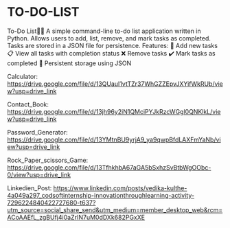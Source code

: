 # TO-DO-LIST
To-Do List📝✅ A simple command-line to-do list application written in Python. Allows users to add, list, remove, and mark tasks as completed. Tasks are stored in a JSON file for persistence.  Features:  📌 Add new tasks 📋 View all tasks with completion status ❌ Remove tasks ✔️ Mark tasks as completed 💾 Persistent storage using JSON

Calculator:
https://drive.google.com/file/d/13QUauI1vtTZr37WhGZZEpvJXYifWkRUb/view?usp=drive_link

Contact_Book:
https://drive.google.com/file/d/13jh96y2iN1QMciPYJkRzcWGgl0QNKlkL/view?usp=drive_link

Password_Generator:
https://drive.google.com/file/d/13YMtnBU9yrjA9_ya9qwpBfdLAXFmYaNb/view?usp=drive_link

Rock_Paper_scissors_Game:
https://drive.google.com/file/d/13TfhkhbA67aGA5bSxhzSvBtbWgOObc-0/view?usp=drive_link

Linkedien_Post:
https://www.linkedin.com/posts/vedika-kulthe-4a049a297_codsoftinternship-innovationthroughlearning-activity-7296224840422727680-t637?utm_source=social_share_send&utm_medium=member_desktop_web&rcm=ACoAAEfL_zgBUfj4i0aZrIN7uM0dDXk682PGxXE
